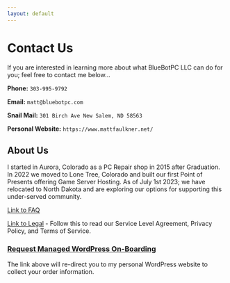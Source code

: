 ```yaml
---
layout: default
---
```

# Contact Us

If you are interested in learning more about what BlueBotPC LLC can do for you; feel free to contact me below...

**Phone:** ```303-995-9792```

**Email:** ```matt@bluebotpc.com```

**Snail Mail:** ```301 Birch Ave New Salem, ND 58563```

**Personal Website:** ```https://www.mattfaulkner.net/```

## About Us

I started in Aurora, Colorado as a PC Repair shop in 2015 after Graduation. In 2022 we moved to Lone Tree, Colorado and built our first Point of Presents offering Game Server Hosting. As of July 1st 2023; we have relocated to North Dakota and are exploring our options for supporting this under-served community.

[Link to FAQ](https://bluebotpc.com/pages/faq)

[Link to Legal](https://bluebotpc.com/pages/legal/legal) - Follow this to read our Service Level Agreement, Privacy Policy, and Terms of Service.

### [Request Managed WordPress On-Boarding](https://www.mattfaulkner.net/bluebotpc/)

The link above will re-direct you to my personal WordPress website to collect your order information.
